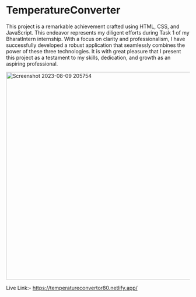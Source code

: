 # TemperatureConverter
This project is a remarkable achievement crafted using HTML, CSS, and JavaScript. This endeavor represents my diligent efforts during Task 1 of my BharatIntern internship. With a focus on clarity and professionalism, I have successfully developed a robust application that seamlessly combines the power of these three technologies. It is with great pleasure that I present this project as a testament to my skills, dedication, and growth as an aspiring professional.

<img width="567" alt="Screenshot 2023-08-09 205754" src="https://github.com/Anjali972001/TemperatureConverter/assets/81029259/e3e7b2a4-d1d0-4a1e-8e3d-dc7aae6c9069">

Live Link:- https://temperatureconvertor80.netlify.app/

